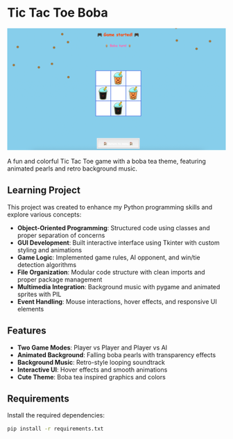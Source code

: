 # Tic Tac Toe Boba

![Boba Game](image/boba_game.png)

A fun and colorful Tic Tac Toe game with a boba tea theme, featuring animated pearls and retro background music.

## Learning Project

This project was created to enhance my Python programming skills and explore various concepts:

- **Object-Oriented Programming**: Structured code using classes and proper separation of concerns
- **GUI Development**: Built interactive interface using Tkinter with custom styling and animations  
- **Game Logic**: Implemented game rules, AI opponent, and win/tie detection algorithms
- **File Organization**: Modular code structure with clean imports and proper package management
- **Multimedia Integration**: Background music with pygame and animated sprites with PIL
- **Event Handling**: Mouse interactions, hover effects, and responsive UI elements

## Features

- **Two Game Modes**: Player vs Player and Player vs AI
- **Animated Background**: Falling boba pearls with transparency effects
- **Background Music**: Retro-style looping soundtrack
- **Interactive UI**: Hover effects and smooth animations
- **Cute Theme**: Boba tea inspired graphics and colors

## Requirements

Install the required dependencies:

```bash
pip install -r requirements.txt
